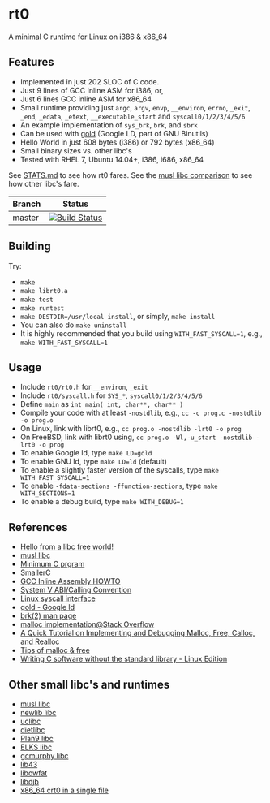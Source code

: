 # rt0
A minimal C runtime for Linux on i386 &amp; x86_64

## Features
* Implemented in just 202 SLOC of C code.
* Just 9 lines of GCC inline ASM for i386, or,
* Just 6 lines GCC inline ASM for x86_64
* Small runtime providing just `argc`, `argv`, `envp`, `__environ`, `errno`, `_exit`, `_end`, `_edata`, `_etext`, `__executable_start` and `syscall0/1/2/3/4/5/6`
* An example implementation of `sys_brk`, `brk`, and `sbrk`
* Can be used with [gold][19] (Google LD, part of GNU Binutils)
* Hello World in just 608 bytes (i386) or 792 bytes (x86_64)
* Small binary sizes vs. other libc's
* Tested with RHEL 7, Ubuntu 14.04+, i386, i686, x86_64

See [STATS.md][20] to see how rt0 fares.
See the [musl libc comparison][0] to see how other libc's fare.

| Branch | Status                     |
|--------|----------------------------|
| master | [![Build Status][CI]][TCI] |	

## Building
Try:
* `make`
* `make librt0.a`
* `make test`
* `make runtest`
* `make DESTDIR=/usr/local install`, or simply, `make install`
* You can also do `make uninstall`
* It is highly recommended that you build using `WITH_FAST_SYSCALL=1`, e.g., `make WITH_FAST_SYSCALL=1`

## Usage
* Include `rt0/rt0.h` for `__environ`, `_exit`
* Include `rt0/syscall.h` for `SYS_*`, `syscall0/1/2/3/4/5/6`
* Define `main` as `int main( int, char**, char** )`
* Compile your code with at least `-nostdlib`, e.g., `cc -c prog.c -nostdlib -o prog.o`
* On Linux, link with librt0, e.g., `cc prog.o -nostdlib -lrt0 -o prog`
* On FreeBSD, link with librt0 using, `cc prog.o -Wl,-u_start -nostdlib -lrt0 -o prog`
* To enable Google ld, type `make LD=gold`
* To enable GNU ld, type `make LD=ld` (default)
* To enable a slightly faster version of the syscalls, type `make WITH_FAST_SYSCALL=1`
* To enable `-fdata-sections -ffunction-sections`, type `make WITH_SECTIONS=1`
* To enable a debug build, type `make WITH_DEBUG=1`

## References
* [Hello from a libc free world!][1]
* [musl libc][2]
* [Minimum C prgram][3]
* [SmallerC][4]
* [GCC Inline Assembly HOWTO][5]
* [System V ABI/Calling Convention][6]
* [Linux syscall interface][7]
* [gold - Google ld][19]
* [brk(2) man page][21]
* [malloc implementation@Stack Overflow][22]
* [A Quick Tutorial on Implementing and Debugging Malloc, Free, Calloc, and Realloc][23]
* [Tips of malloc & free][24]
* [Writing C software without the standard library - Linux Edition][25]

## Other small libc's and runtimes
* [musl libc][8]
* [newlib libc][9]
* [uclibc][10]
* [dietlibc][11]
* [Plan9 libc][12]
* [ELKS libc][13]
* [gcmurphy libc][13]
* [lib43][15]
* [libowfat][16]
* [libdjb][17]
* [x86_64 crt0 in a single file][18]

[0]: http://www.etalabs.net/compare_libcs.html
[1]: https://blogs.oracle.com/ksplice/entry/hello_from_a_libc_free
[2]: http://git.musl-libc.org/cgit/musl/tree/
[3]: http://www.erik-n.net/studies/linux_boot_c/linux_boot_c.pdf
[4]: https://github.com/alexfru/SmallerC/blob/master/
[5]: http://www.ibiblio.org/gferg/ldp/GCC-Inline-Assembly-HOWTO.html
[6]: http://wiki.osdev.org/System_V_ABI#Calling_Convention
[7]: http://en.wikibooks.org/wiki/X86_Assembly/Interfacing_with_Linux#Making_a_syscall
[8]: http://www.musl-libc.org/
[9]: https://sourceware.org/newlib/
[10]: http://www.uclibc.org/
[11]: http://www.fefe.de/dietlibc/
[12]: http://git.suckless.org/9base/tree/lib9/libc.h
[13]: https://packages.debian.org/wheezy/elks-libc
[14]: https://bitbucket.org/gcmurphy/libc/src 
[15]: https://github.com/lunixbochs/lib43
[16]: http://www.fefe.de/libowfat/
[17]: http://www.fefe.de/djb/
[18]: https://gist.github.com/lunixbochs/462ee21c3353c56b910f
[19]: http://en.wikipedia.org/wiki/Gold_%28linker%29
[20]: https://github.com/lpsantil/rt0/blob/master/STATS.md
[21]: http://linux.die.net/man/2/brk
[22]: http://stackoverflow.com/questions/5422061/malloc-implementation
[23]: http://danluu.com/malloc-tutorial/
[24]: http://elinux.org/images/b/b5/Elc2013_Kobayashi.pdf
[25]: https://web.archive.org/web/20161129082520/http://weeb.ddns.net/0/programming/c_without_standard_library_linux.txt

[CI]: https://travis-ci.org/lpsantil/rt0.svg?branch=master
[TCI]: https://travis-ci.org/lpsantil/rt0
